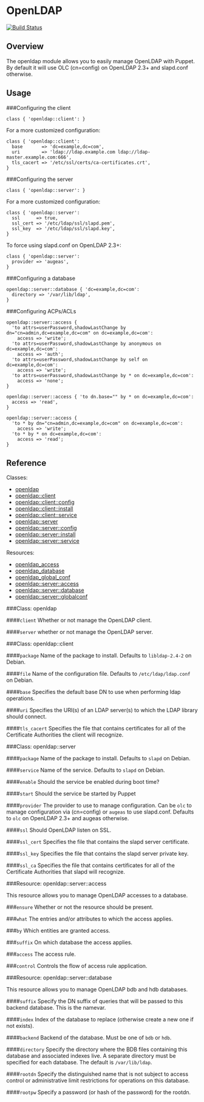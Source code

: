 OpenLDAP
========

[![Build Status](https://travis-ci.org/mcanevet/puppet-openldap.png?branch=master)](https://travis-ci.org/mcanevet/puppet-openldap)

Overview
--------

The openldap module allows you to easily manage OpenLDAP with Puppet.
By default it will use OLC (cn=config) on OpenLDAP 2.3+ and slapd.conf otherwise.

Usage
-----

###Configuring the client

```puppet
class { 'openldap::client': }
```

For a more customized configuration:

```puppet
class { 'openldap::client':
  base       => 'dc=example,dc=com',
  uri        => 'ldap://ldap.example.com ldap://ldap-master.example.com:666',
  tls_cacert => '/etc/ssl/certs/ca-certificates.crt',
}
```

###Configuring the server

```puppet
class { 'openldap::server': }
```

For a more customized configuration:

```puppet
class { 'openldap::server':
  ssl      => true,
  ssl_cert => '/etc/ldap/ssl/slapd.pem',
  ssl_key  => '/etc/ldap/ssl/slapd.key',
}
```

To force using slapd.conf on OpenLDAP 2.3+:

```puppet
class { 'openldap::server':
  provider => 'augeas',
}
```

###Configuring a database

```puppet
openldap::server::database { 'dc=example,dc=com':
  directory => '/var/lib/ldap',
}
```

###Configuring ACPs/ACLs

```puppet
openldap::server::access {
  'to attrs=userPassword,shadowLastChange by dn="cn=admin,dc=example,dc=com" on dc=example,dc=com':
    access => 'write';
  'to attrs=userPassword,shadowLastChange by anonymous on dc=example,dc=com':
    access => 'auth';
  'to attrs=userPassword,shadowLastChange by self on dc=example,dc=com':
    access => 'write';
  'to attrs=userPassword,shadowLastChange by * on dc=example,dc=com':
    access => 'none';
}

openldap::server::access { 'to dn.base="" by * on dc=example,dc=com':
  access => 'read',
}

openldap::server::access {
  'to * by dn="cn=admin,dc=example,dc=com" on dc=example,dc=com':
    access => 'write';
  'to * by * on dc=example,dc=com':
    access => 'read';
}
```

Reference
---------

Classes:

* [openldap](#class-openldap)
* [openldap::client](#class-openldapclient)
* [openldap::client::config](#class-openldapclientconfig)
* [openldap::client::install](#class-openldapclientinstall)
* [openldap::client::service](#class-openldapclientservice)
* [openldap::server](#class-openldapserver)
* [openldap::server::config](#class-openldapserverconfig)
* [openldap::server::install](#class-openldapserver::install)
* [openldap::server::service](#class-openldapserver::service)

Resources:

* [openldap_access](#resource-openldapaccess)
* [openldap_database](#resource-openldapdatabase)
* [openldap_global_conf](#resource-openldapglobalconf)
* [openldap::server::access](#resource-openldapserveraccess)
* [openldap::server::database](#resource-openldapserverdatabase)
* [openldap::server::globalconf](#resource-openldapserverglobalconf)

###Class: openldap

####`client`
Whether or not manage the OpenLDAP client.

####`server`
whether or not manage the OpenLDAP server.

###Class: openldap::client

####`package`
Name of the package to install. Defaults to `libldap-2.4-2` on Debian.

####`file`
Name of the configuration file. Defaults to `/etc/ldap/ldap.conf` on Debian.

####`base`
Specifies the default base DN to use when performing ldap operations.


####`uri`
Specifies the URI(s) of an LDAP server(s) to which the LDAP library should connect.

####`tls_cacert`
Specifies the file that contains certificates for all of the Certificate
Authorities the client will recognize.

###Class: openldap::server

####`package`
Name of the package to install. Defaults to `slapd` on Debian.

####`service`
Name of the service. Defaults to `slapd` on Debian.

####`enable`
Should the service be enabled during boot time?

####`start`
Should the service be started by Puppet

####`provider`
The provider to use to manage configuration.
Can be `olc` to manage configuration via (cn=config) or `augeas` to use slapd.conf.
Defaults to `olc` on OpenLDAP 2.3+ and augeas otherwise.

####`ssl`
Should OpenLDAP listen on SSL.

####`ssl_cert`
Specifies the file that contains the slapd server certificate.

####`ssl_key`
Specifies the file that contains the slapd server private key.

####`ssl_ca`
Specifies the file that contains certificates for all of the Certificate
Authorities that slapd will recognize.

###Resource: openldap::server::access

This resource allows you to manage OpenLDAP accesses to a database.

###`ensure`
Whether or not the resource should be present.

###`what`
The entries and/or attributes to which the access applies.

###`by`
Which entities are granted access.

###`suffix`
On which database the access applies.

###`access`
The access rule.

###`control`
Controls the flow of access rule application.

###Resource: openldap::server::database

This resource allows you to manage OpenLDAP bdb and hdb databases.

####`suffix`
Specify the DN suffix of queries that will be passed to this backend database. This is the namevar.

####`index`
Index of the database to replace (otherwise create a new one if not exists).

####`backend`
Backend of the database. Must be one of `bdb` or `hdb`.

####`directory`
Specify the directory where the BDB files containing this database and
associated indexes live. A separate directory must be specified for each
database. The default is `/var/lib/ldap`.

####`rootdn`
Specify the distinguished name that is not subject to access control or
administrative limit restrictions for operations on this database.

####`rootpw`
Specify a password (or hash of the password) for the rootdn.

